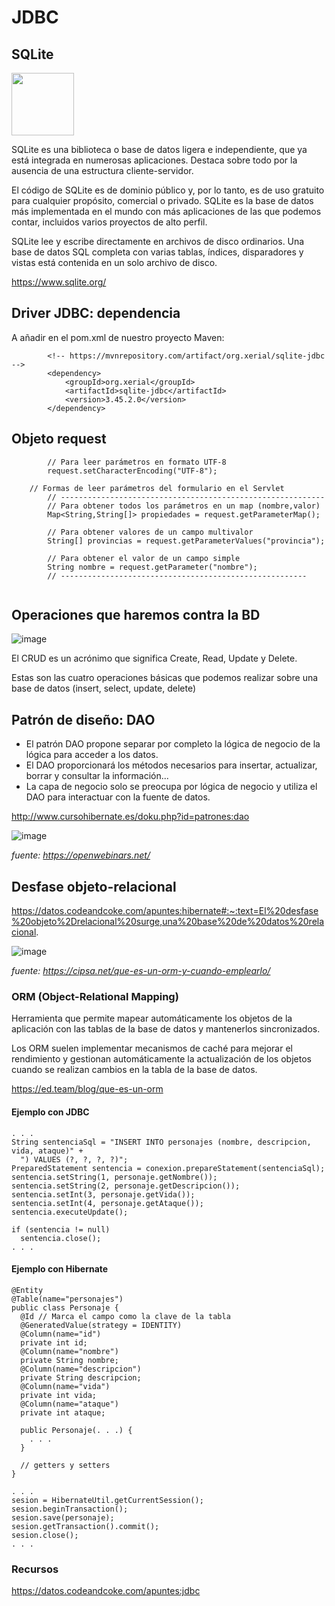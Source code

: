 # JDBC

## SQLite

<img src="https://github.com/profeMelola/-Programacion-08-2023-24-/assets/91023374/2dbc38b5-318e-4d50-b407-1b58e4195367" height="100"/>

SQLite es una biblioteca o base de datos ligera e independiente, que ya está integrada en numerosas aplicaciones. Destaca sobre todo por la ausencia de una estructura cliente-servidor.

El código de SQLite es de dominio público y, por lo tanto, es de uso gratuito para cualquier propósito, comercial o privado. SQLite es la base de datos más implementada en el mundo con más aplicaciones de las que podemos contar, incluidos varios proyectos de alto perfil.

SQLite lee y escribe directamente en archivos de disco ordinarios. Una base de datos SQL completa con varias tablas, índices, disparadores y vistas está contenida en un solo archivo de disco. 

https://www.sqlite.org/

## Driver JDBC: dependencia

 A añadir en el pom.xml de nuestro proyecto Maven:
```
        <!-- https://mvnrepository.com/artifact/org.xerial/sqlite-jdbc -->
        <dependency>
            <groupId>org.xerial</groupId>
            <artifactId>sqlite-jdbc</artifactId>
            <version>3.45.2.0</version>
        </dependency>
```
## Objeto request

```
        // Para leer parámetros en formato UTF-8
        request.setCharacterEncoding("UTF-8");

```

```
	// Formas de leer parámetros del formulario en el Servlet
		// -----------------------------------------------------------
		// Para obtener todos los parámetros en un map (nombre,valor)
		Map<String,String[]> propiedades = request.getParameterMap();
		
		// Para obtener valores de un campo multivalor
		String[] provincias = request.getParameterValues("provincia");
		
		// Para obtener el valor de un campo simple
		String nombre = request.getParameter("nombre");
		// -------------------------------------------------------
	
```
## Operaciones que haremos contra la BD

![image](https://user-images.githubusercontent.com/91023374/234879873-bb42e5f6-be4f-4fc2-b4cc-7ea556346903.png)

El CRUD es un acrónimo que significa Create, Read, Update y Delete. 

Estas son las cuatro operaciones básicas que podemos realizar sobre una base de datos (insert, select, update, delete)

## Patrón de diseño: DAO

- El patrón DAO propone separar por completo la lógica de negocio de la lógica para acceder a los datos. 
- El DAO proporcionará los métodos necesarios para insertar, actualizar, borrar y consultar la información... 
- La capa de negocio solo se preocupa por lógica de negocio y utiliza el DAO para interactuar con la fuente de datos.

http://www.cursohibernate.es/doku.php?id=patrones:dao

![image](https://user-images.githubusercontent.com/91023374/234880925-ec9b54eb-d257-4ab0-ba1b-ae28a33086ff.png)

*fuente: https://openwebinars.net/*

## Desfase objeto-relacional

https://datos.codeandcoke.com/apuntes:hibernate#:~:text=El%20desfase%20objeto%2Drelacional%20surge,una%20base%20de%20datos%20relacional.

![image](https://user-images.githubusercontent.com/91023374/235109155-24752bf2-8085-4473-bc11-b4b4f7dbc70e.png)

*fuente: https://cipsa.net/que-es-un-orm-y-cuando-emplearlo/*


### ORM (Object-Relational Mapping)

Herramienta que permite mapear automáticamente los objetos de la aplicación con las tablas de la base de datos y mantenerlos sincronizados. 

Los ORM suelen implementar mecanismos de caché para mejorar el rendimiento y gestionan automáticamente la actualización de los objetos cuando se realizan cambios en la tabla de la base de datos.

https://ed.team/blog/que-es-un-orm

#### Ejemplo con JDBC

```
. . .				
String sentenciaSql = "INSERT INTO personajes (nombre, descripcion, vida, ataque)" +
  ") VALUES (?, ?, ?, ?)";
PreparedStatement sentencia = conexion.prepareStatement(sentenciaSql);
sentencia.setString(1, personaje.getNombre());
sentencia.setString(2, personaje.getDescripcion());
sentencia.setInt(3, personaje.getVida());
sentencia.setInt(4, personaje.getAtaque());
sentencia.executeUpdate();
 
if (sentencia != null)
  sentencia.close();
. . .
```

#### Ejemplo con Hibernate

```
@Entity
@Table(name="personajes")
public class Personaje {
  @Id // Marca el campo como la clave de la tabla
  @GeneratedValue(strategy = IDENTITY)
  @Column(name="id")
  private int id;
  @Column(name="nombre")
  private String nombre;
  @Column(name="descripcion")
  private String descripcion;
  @Column(name="vida")
  private int vida;
  @Column(name="ataque")
  private int ataque;
 
  public Personaje(. . .) {
    . . .
  }
 
  // getters y setters
}
```

```
. . .
sesion = HibernateUtil.getCurrentSession();
sesion.beginTransaction();
sesion.save(personaje);
sesion.getTransaction().commit();
sesion.close();
. . .
```

### Recursos

https://datos.codeandcoke.com/apuntes:jdbc
